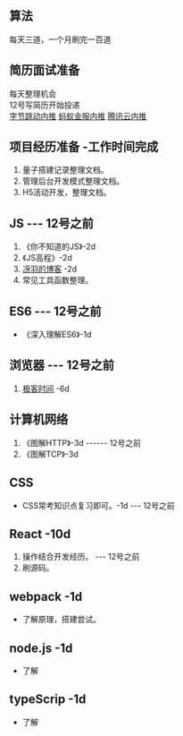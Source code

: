 ## 算法
每天三道，一个月刷完一百道

## 简历面试准备
每天整理机会  
12号写简历开始投递  
[字节跳动内推](https://juejin.im/post/5eba166a6fb9a043740ba507)
[蚂蚁金服内推](https://juejin.im/post/5ea6d2c5e51d454dc1465ae5)
[腾讯云内推](https://juejin.im/post/5eb422e66fb9a0434745e724)

## 项目经历准备 -工作时间完成
1. 量子搭建记录整理文档。  
2. 管理后台开发模式整理文档。
3. H5活动开发，整理文档。

## JS --- 12号之前
1. 《你不知道的JS》-2d
2. 《JS高程》-2d
3. [冴羽的博客](https://github.com/mqyqingfeng/Blog) -2d
4. 常见工具函数整理。

## ES6 --- 12号之前
- 《深入理解ES6》-1d
   
## 浏览器 --- 12号之前
1. [极客时间](https://time.geekbang.org/column/intro/216) -6d

## 计算机网络
1. 《图解HTTP》-3d ------ 12号之前
2. 《图解TCP》-3d

## CSS
- CSS常考知识点复习即可。-1d  --- 12号之前

## React -10d
1. 操作结合开发经历。 --- 12号之前
2. 刷源码。

## webpack -1d
- 了解原理，搭建尝试。

## node.js -1d
- 了解

## typeScrip -1d
- 了解